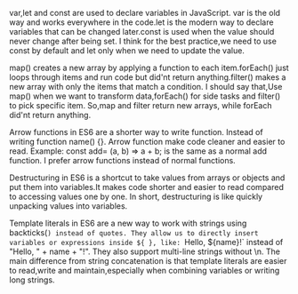 <!-- Answer to the question no:01 -->
var,let and const are used to declare variables in JavaScript.
var is the old way and works everywhere in the code.let is the modern way to declare variables that can be changed later.const is used when the value should never change after being set.
I think for the best practice,we need to use const by default and let only when we need to update the value.

<!-- Answer to the question no:02 -->
map() creates a new array by applying a function to each item.forEach() just loops through items and run code but did'nt return anything.filter() makes a new array with only the items that match a condition.
I should say that,Use map() when we want to transform data,forEach() for side tasks and filter() to pick specific item.
So,map and filter return new arrays, while forEach did'nt return anything.

<!-- Answer to the question no:03 -->
Arrow functions in ES6 are a shorter way to write function.
Instead of writing function name() {}. Arrow function make code cleaner and easier to read.
Example: const add= (a, b) => a + b; is the same as a normal add function.
I prefer arrow functions instead of normal functions.

<!-- Answer to the question no:04 -->
Destructuring in ES6 is a shortcut to take values from arrays or objects and put them into variables.It makes code shorter and easier to read compared to accessing values one by one.
In short, destructuring is like quickly unpacking values into variables.

<!-- Answer to the question no:05 -->
Template literals in ES6 are a new way to work with strings using backticks(`) instead of quotes.
They allow us to directly insert variables or expressions inside ${ }, like: `Hello, ${name}!` instead of "Hello, " + name + "!".
They also support multi-line strings without \n.
The main difference from string concatenation is that template literals are easier to read,write and maintain,especially when combining variables or writing long strings.
